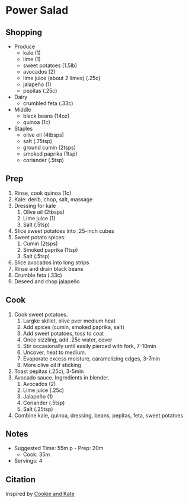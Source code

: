 # Power Salad

## Shopping

- Produce
    - kale (1)
    - lime (1)
    - sweet potatoes (1.5lb)
    - avocados (2)
    - lime juice (about 2 limes) (.25c)
    - jalapeño (1)
    - pepitas  (.25c)
- Dairy
    - crumbled feta (.33c)
- Middle
    - black beans (14oz)
    - quinoa (1c)
- Staples
    - olive oil (4tbsps)
    - salt (.75tsp)
    - ground cumin (2tsps)
    - smoked paprika (1tsp)
    - coriander (.5tsp)

## Prep

1. Rinse, cook quinoa (1c)
1. Kale: derib, chop, salt, massage
1. Dressing for kale
    1. Olive oil (2tbsps)
    1. Lime juice (1)
    1. Salt (.5tsp)
1. Slice sweet potatoes into .25-inch cubes
1. Sweet potato spices:
    1. Cumin (2tsps)
    1. Smoked paprika (1tsp)
    1. Salt (.5tsp)
1. Slice avocados into long strips
1. Rinse and drain black beans
1. Crumble feta (.33c)
1. Deseed and chop jalapeño

## Cook

1. Cook sweet potatoes.
    1. Largke skillet, olive pver medium heat
    1. Add spices (cumin, smoked paprika, salt)
    1. Add sweet potatoes, toss to coat
    1. Once sizzling, add .25c water, cover
    1. Stir occasionally until easily pierced with fork, 7-10min
    1. Uncover, heat to medium.
    1. Evaporate excess moisture, caramelizing edges, 3-7min
    1. More olive oil if sticking
1. Toast pepitas (.25c), 3-5min
1. Avocado sauce. Ingredients in blender.
    1. Avocados (2)
    1. Lime juice (.25c)
    1. Jalapeño (1)
    1. Coriander (.5tsp)
    1. Salt (.25tsp)
1. Combine kale, quinoa, dressing, beans, pepitas, feta, sweet potatoes

## Notes

- Suggested Time: 55m
p    - Prep: 20m
    - Cook: 35m
- Servings: 4

## Citation

Inspired by [Cookie and Kate](https://cookieandkate.com/southwestern-kale-power-salad/)
